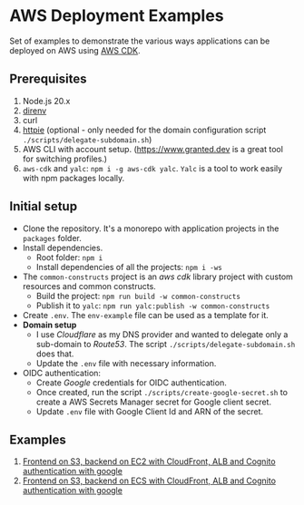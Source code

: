 # AWS Deployment Examples

Set of examples to demonstrate the various ways applications can be deployed on AWS using [AWS CDK](https://aws.amazon.com/cdk/).

## Prerequisites

1. Node.js 20.x
2. [direnv](https://direnv.net/)
3. curl
4. [httpie](https://httpie.io/) (optional - only needed for the domain configuration script `./scripts/delegate-subdomain.sh`)
5. AWS CLI with account setup. (<https://www.granted.dev> is a great tool for switching profiles.)
6. `aws-cdk` and `yalc`: `npm i -g aws-cdk yalc`. `Yalc` is a tool to work easily with npm packages locally.

## Initial setup

* Clone the repository. It's a monorepo with application projects in the `packages` folder.
* Install dependencies.
  * Root folder: `npm i`
  * Install dependencies of all the projects: `npm i -ws`
* The `common-constructs` project is an *aws cdk* library project with custom resources and common constructs.
  * Build the project: `npm run build -w common-constructs`
  * Publish it to `yalc`: `npm run yalc:publish -w common-constructs`
* Create `.env`. The `env-example` file can be used as a template for it.
* **Domain setup**
  * I use *Cloudflare* as my DNS provider and wanted to delegate only a sub-domain to *Route53*. The script `./scripts/delegate-subdomain.sh` does that.
  * Update the `.env` file with necessary information.
* OIDC authentication:
  * Create *Google* credentials for OIDC authentication.
  * Once created, run the script `./scripts/create-google-secret.sh` to create a AWS Secrets Manager secret for Google client secret.
  * Update `.env` file with Google Client Id and ARN of the secret.

## Examples

1. [Frontend on S3, backend on EC2 with CloudFront, ALB and Cognito authentication with google](./docs/01-ec2.md)
2. [Frontend on S3, backend on ECS with CloudFront, ALB and Cognito authentication with google](./docs/02-ecs.md)
